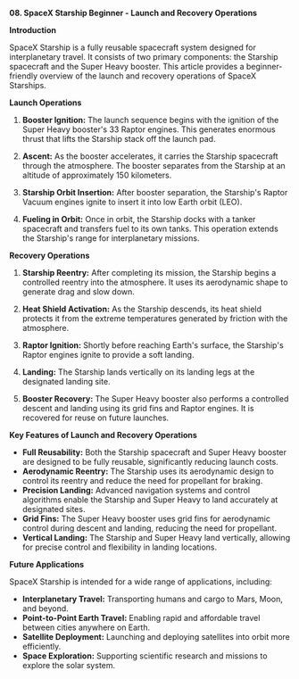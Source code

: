 **08. SpaceX Starship Beginner - Launch and Recovery Operations**

**Introduction**

SpaceX Starship is a fully reusable spacecraft system designed for interplanetary travel. It consists of two primary components: the Starship spacecraft and the Super Heavy booster. This article provides a beginner-friendly overview of the launch and recovery operations of SpaceX Starships.

**Launch Operations**

1. **Booster Ignition:** The launch sequence begins with the ignition of the Super Heavy booster's 33 Raptor engines. This generates enormous thrust that lifts the Starship stack off the launch pad.

2. **Ascent:** As the booster accelerates, it carries the Starship spacecraft through the atmosphere. The booster separates from the Starship at an altitude of approximately 150 kilometers.

3. **Starship Orbit Insertion:** After booster separation, the Starship's Raptor Vacuum engines ignite to insert it into low Earth orbit (LEO).

4. **Fueling in Orbit:** Once in orbit, the Starship docks with a tanker spacecraft and transfers fuel to its own tanks. This operation extends the Starship's range for interplanetary missions.

**Recovery Operations**

1. **Starship Reentry:** After completing its mission, the Starship begins a controlled reentry into the atmosphere. It uses its aerodynamic shape to generate drag and slow down.

2. **Heat Shield Activation:** As the Starship descends, its heat shield protects it from the extreme temperatures generated by friction with the atmosphere.

3. **Raptor Ignition:** Shortly before reaching Earth's surface, the Starship's Raptor engines ignite to provide a soft landing.

4. **Landing:** The Starship lands vertically on its landing legs at the designated landing site.

5. **Booster Recovery:** The Super Heavy booster also performs a controlled descent and landing using its grid fins and Raptor engines. It is recovered for reuse on future launches.

**Key Features of Launch and Recovery Operations**

* **Full Reusability:** Both the Starship spacecraft and Super Heavy booster are designed to be fully reusable, significantly reducing launch costs.
* **Aerodynamic Reentry:** The Starship uses its aerodynamic design to control its reentry and reduce the need for propellant for braking.
* **Precision Landing:** Advanced navigation systems and control algorithms enable the Starship and Super Heavy to land accurately at designated sites.
* **Grid Fins:** The Super Heavy booster uses grid fins for aerodynamic control during descent and landing, reducing the need for propellant.
* **Vertical Landing:** The Starship and Super Heavy land vertically, allowing for precise control and flexibility in landing locations.

**Future Applications**

SpaceX Starship is intended for a wide range of applications, including:

* **Interplanetary Travel:** Transporting humans and cargo to Mars, Moon, and beyond.
* **Point-to-Point Earth Travel:** Enabling rapid and affordable travel between cities anywhere on Earth.
* **Satellite Deployment:** Launching and deploying satellites into orbit more efficiently.
* **Space Exploration:** Supporting scientific research and missions to explore the solar system.
